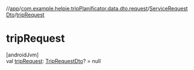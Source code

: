 //[app](../../../index.md)/[com.example.helpie.tripPlanificator.data.dto.request](../index.md)/[ServiceRequestDto](index.md)/[tripRequest](trip-request.md)

# tripRequest

[androidJvm]\
val [tripRequest](trip-request.md): [TripRequestDto](../../com.example.helpie.tripPlanificator.data.dto.request.tr/-trip-request-dto/index.md)? = null
